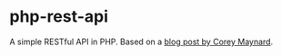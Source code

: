 php-rest-api
============

A simple RESTful API in PHP. Based on a [blog post by Corey Maynard](http://coreymaynard.com/blog/creating-a-restful-api-with-php/).
